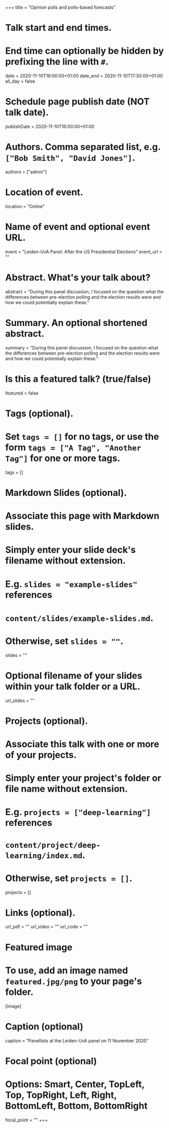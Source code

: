 +++
title = "Opinion polls and polls-based forecasts"

# Talk start and end times.
#   End time can optionally be hidden by prefixing the line with `#`.
date = 2020-11-10T16:00:00+01:00
date_end = 2020-11-10T17:30:00+01:00
all_day = false

# Schedule page publish date (NOT talk date).
publishDate = 2020-11-10T16:00:00+01:00

# Authors. Comma separated list, e.g. `["Bob Smith", "David Jones"]`.
authors = ["admin"]

# Location of event.
location = "Online"

# Name of event and optional event URL.
event = "Leiden-UvA Panel: After the US Presidential Elections"
event_url = ""

# Abstract. What's your talk about?
abstract = "During this panel discussion, I focused on the question what the differences between pre-election polling and the election results were and how we could potentially explain these."

# Summary. An optional shortened abstract.
summary = "During this panel discussion, I focused on the question what the differences between pre-election polling and the election results were and how we could potentially explain these."

# Is this a featured talk? (true/false)
featured = false

# Tags (optional).
#   Set `tags = []` for no tags, or use the form `tags = ["A Tag", "Another Tag"]` for one or more tags.
tags = []

# Markdown Slides (optional).
#   Associate this page with Markdown slides.
#   Simply enter your slide deck's filename without extension.
#   E.g. `slides = "example-slides"` references 
#   `content/slides/example-slides.md`.
#   Otherwise, set `slides = ""`.
slides = ""

# Optional filename of your slides within your talk folder or a URL.
url_slides = ""

# Projects (optional).
#   Associate this talk with one or more of your projects.
#   Simply enter your project's folder or file name without extension.
#   E.g. `projects = ["deep-learning"]` references 
#   `content/project/deep-learning/index.md`.
#   Otherwise, set `projects = []`.
projects = []

# Links (optional).
url_pdf = ""
url_video = ""
url_code = ""

# Featured image
# To use, add an image named `featured.jpg/png` to your page's folder. 
[image]
  # Caption (optional)
  caption = "Panellists at the Leiden-UvA panel on 11 November 2020"

  # Focal point (optional)
  # Options: Smart, Center, TopLeft, Top, TopRight, Left, Right, BottomLeft, Bottom, BottomRight
  focal_point = ""
+++
